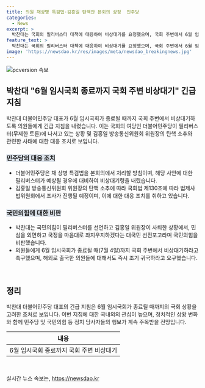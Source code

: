 ```yaml
---
title: 의원 채상병 특검법·김홍일 탄핵안 본회의 상정  민주당
categories:
  - News
excerpt: >
  박찬대는 국회의 필리버스터 대책에 대응하여 비상대기를 요청했으며, 국회 주변에서 6월 임시국회 종료까지 대응하라고 요구했다. 이는 국민의힘의 필리버스터와 방송통신위원장 탄핵안에 대한 비판의 한 부분으로, 의원들에게 오후 1시 의원총회에 참석하고, 해외로 출국한 의원들에 대해서도 즉시 조기 귀국하라고 촉구했다. 민주당은 채 상병 특검법 처리를 본회의에서 추진할 예정이며, 김 방통위원장 탄핵안에 대해 법제사법위원회에서 조사를 진행할 것이라 밝혔다.
feature_text: >
  박찬대는 국회의 필리버스터 대책에 대응하여 비상대기를 요청했으며, 국회 주변에서 6월 임시국회 종료까지 대응하라고 요구했다. 이는 국민의힘의 필리버스터와 방송통신위원장 탄핵안에 대한 비판의 한 부분으로, 의원들에게 오후 1시 의원총회에 참석하고, 해외로 출국한 의원들에 대해서도 즉시 조기 귀국하라고 촉구했다. 민주당은 채 상병 특검법 처리를 본회의에서 추진할 예정이며, 김 방통위원장 탄핵안에 대해 법제사법위원회에서 조사를 진행할 것이라 밝혔다.
image: 'https://newsdao.kr/res/images/meta/newsdao_breakingnews.jpg'
---
```


<p><img src="https://newsdao.kr/res/images/meta/newsdao_breakingnews.jpg" alt="pcversion 속보" /></p>

<h2 data-ke-size="size26">박찬대 "6월 임시국회 종료까지 국회 주변 비상대기" 긴급 지침</h2>

<p data-ke-size="size16">박찬대 더불어민주당 대표가 6월 임시국회가 종료될 때까지 국회 주변에서 비상대기하도록 의원들에게 긴급 지침을 내렸습니다. 이는 국회의 여당인 더불어민주당이 필리버스터(무제한 토론)에 나서고 있는 상황 및 김홍일 방송통신위원회 위원장의 탄핵 소추와 관련한 사태에 대한 대응 조치로 보입니다.</p>

<h3><b><span style="background-color: #21538527;">민주당의 대응 조치</span></b></h3>

<ul>
<li>더불어민주당은 채 상병 특검법을 본회의에서 처리할 방침이며, 해당 사안에 대한 필리버스터가 예상될 경우에 대비하여 비상대기령을 내렸습니다.</li>
<li>김홍일 방송통신위원회 위원장의 탄핵 소추에 따라 국회법 제130조에 따라 법제사법위원회에서 조사가 진행될 예정이며, 이에 대한 대응 조치를 취하고 있습니다.</li>
</ul>

<h3><b><span style="background-color: #21538527;">국민의힘에 대한 비판</span></b></h3>

<ul>
<li>박찬대는 국민의힘이 필리버스터를 선언하고 김홍일 위원장이 사퇴한 상황에서, 민심을 외면하고 국정을 마음대로 좌지우지하겠다는 대국민 선전포고라며 국민의힘을 비판했습니다.</li>
<li>의원들에게 6월 임시국회가 종료될 때(7월 4일)까지 국회 주변에서 비상대기하라고 촉구했으며, 해외로 출국한 의원들에 대해서도 즉시 조기 귀국하라고 요구했습니다.</li>
</ul>

<p data-ke-size="size16">&nbsp;</p>

<h2 data-ke-size="size26">정리</h2>

<p data-ke-size="size16">박찬대 더불어민주당 대표의 긴급 지침은 6월 임시국회가 종료될 때까지의 국회 상황을 고려한 조처로 보입니다. 이번 지침에 대한 국내외의 관심이 높으며, 정치적인 상황 변화와 함께 민주당 및 국민의힘 등 정치 당사자들의 행보가 계속 주목받을 전망입니다.</p>

<table>
<thead>
<tr>
<th style="text-align: center;">내용</th>
</tr>
</thead>
<tbody>
<tr>
<td style="text-align: center;">6월 임시국회 종료까지 국회 주변 비상대기</td>
</tr>
</tbody>
</table>

<p data-ke-size="size16">&nbsp;</p>
실시간 뉴스 속보는, <a href="https://newsdao.kr" rel="dofollow">https://newsdao.kr</a>


